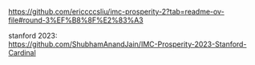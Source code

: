 https://github.com/ericcccsliu/imc-prosperity-2?tab=readme-ov-file#round-3%EF%B8%8F%E2%83%A3

stanford 2023:  
https://github.com/ShubhamAnandJain/IMC-Prosperity-2023-Stanford-Cardinal
